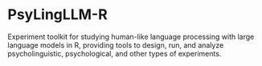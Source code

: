 # PsyLingLLM-R
Experiment toolkit for studying human-like language processing with large language models in R, providing tools to design, run, and analyze psycholinguistic, psychological, and other types of experiments.
